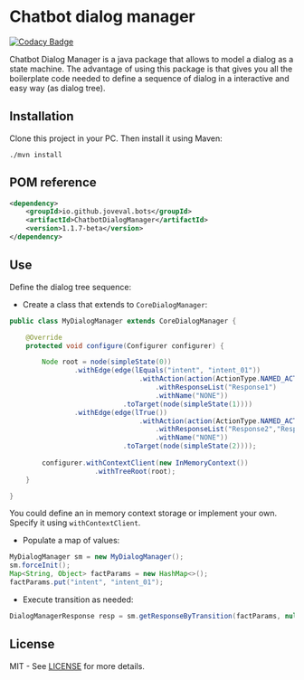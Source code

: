 # Chatbot dialog manager

[![Codacy Badge](https://api.codacy.com/project/badge/Grade/4d329240714643afad71b06c83d881d8)](https://app.codacy.com/app/joveval/bots-dialog-manager?utm_source=github.com&utm_medium=referral&utm_content=joveval/bots-dialog-manager&utm_campaign=Badge_Grade_Dashboard)

Chatbot Dialog Manager is a java package that allows to model a dialog as a state machine. The advantage of using this package is that gives you all the boilerplate code needed to define a sequence of dialog in a interactive and easy way (as dialog tree).

## Installation
Clone this project in your PC. Then install it using Maven:

``` batch
./mvn install
```
## POM reference

``` xml
<dependency>
	<groupId>io.github.joveval.bots</groupId>
	<artifactId>ChatbotDialogManager</artifactId>
	<version>1.1.7-beta</version>
</dependency>
```
## Use
Define the dialog tree sequence:

*   Create a class that extends to `CoreDialogManager`:

``` java
public class MyDialogManager extends CoreDialogManager {

	@Override
	protected void configure(Configurer configurer) {

		Node root = node(simpleState(0))
				.withEdge(edge(lEquals("intent", "intent_01"))
								.withAction(action(ActionType.NAMED_ACTION)
									.withResponseList("Response1")
									.withName("NONE"))
							.toTarget(node(simpleState(1))))
				.withEdge(edge(lTrue())
								.withAction(action(ActionType.NAMED_ACTION)
									.withResponseList("Response2","Response3")
									.withName("NONE"))
							.toTarget(node(simpleState(2))));
		
		configurer.withContextClient(new InMemoryContext())
				  	 .withTreeRoot(root);
	}

}
```
You could define an in memory context storage or implement your own. Specify it using `withContextClient`. 

*   Populate a map of values:

``` java
MyDialogManager sm = new MyDialogManager();
sm.forceInit();
Map<String, Object> factParams = new HashMap<>();
factParams.put("intent", "intent_01");
```
*   Execute transition as needed:

``` java
DialogManagerResponse resp = sm.getResponseByTransition(factParams, null);
```

## License
MIT - See [LICENSE](https://github.com/joveval/bots-dialog-manager/blob/master/LICENSE) for more details.
